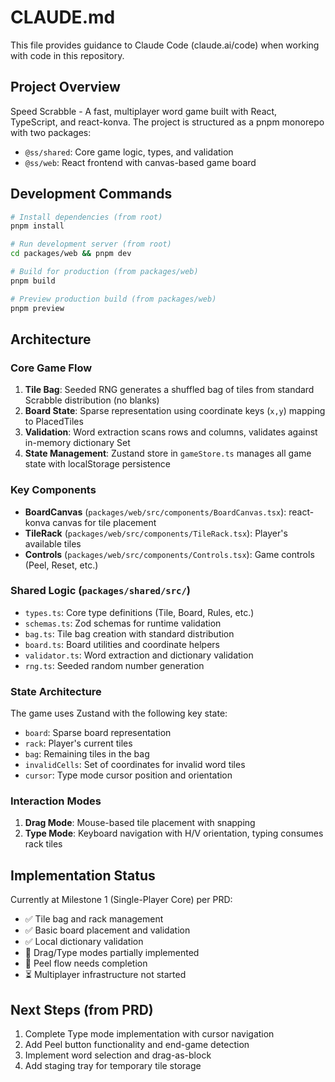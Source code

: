 # CLAUDE.md

This file provides guidance to Claude Code (claude.ai/code) when working with code in this repository.

## Project Overview

Speed Scrabble - A fast, multiplayer word game built with React, TypeScript, and react-konva. The project is structured as a pnpm monorepo with two packages:
- `@ss/shared`: Core game logic, types, and validation
- `@ss/web`: React frontend with canvas-based game board

## Development Commands

```bash
# Install dependencies (from root)
pnpm install

# Run development server (from root)
cd packages/web && pnpm dev

# Build for production (from packages/web)
pnpm build

# Preview production build (from packages/web)
pnpm preview
```

## Architecture

### Core Game Flow
1. **Tile Bag**: Seeded RNG generates a shuffled bag of tiles from standard Scrabble distribution (no blanks)
2. **Board State**: Sparse representation using coordinate keys (`x,y`) mapping to PlacedTiles
3. **Validation**: Word extraction scans rows and columns, validates against in-memory dictionary Set
4. **State Management**: Zustand store in `gameStore.ts` manages all game state with localStorage persistence

### Key Components
- **BoardCanvas** (`packages/web/src/components/BoardCanvas.tsx`): react-konva canvas for tile placement
- **TileRack** (`packages/web/src/components/TileRack.tsx`): Player's available tiles
- **Controls** (`packages/web/src/components/Controls.tsx`): Game controls (Peel, Reset, etc.)

### Shared Logic (`packages/shared/src/`)
- `types.ts`: Core type definitions (Tile, Board, Rules, etc.)
- `schemas.ts`: Zod schemas for runtime validation
- `bag.ts`: Tile bag creation with standard distribution
- `board.ts`: Board utilities and coordinate helpers
- `validator.ts`: Word extraction and dictionary validation
- `rng.ts`: Seeded random number generation

### State Architecture
The game uses Zustand with the following key state:
- `board`: Sparse board representation
- `rack`: Player's current tiles
- `bag`: Remaining tiles in the bag
- `invalidCells`: Set of coordinates for invalid word tiles
- `cursor`: Type mode cursor position and orientation

### Interaction Modes
1. **Drag Mode**: Mouse-based tile placement with snapping
2. **Type Mode**: Keyboard navigation with H/V orientation, typing consumes rack tiles

## Implementation Status

Currently at Milestone 1 (Single-Player Core) per PRD:
- ✅ Tile bag and rack management
- ✅ Basic board placement and validation
- ✅ Local dictionary validation
- 🚧 Drag/Type modes partially implemented
- 🚧 Peel flow needs completion
- ⏳ Multiplayer infrastructure not started

## Next Steps (from PRD)
1. Complete Type mode implementation with cursor navigation
2. Add Peel button functionality and end-game detection
3. Implement word selection and drag-as-block
4. Add staging tray for temporary tile storage
